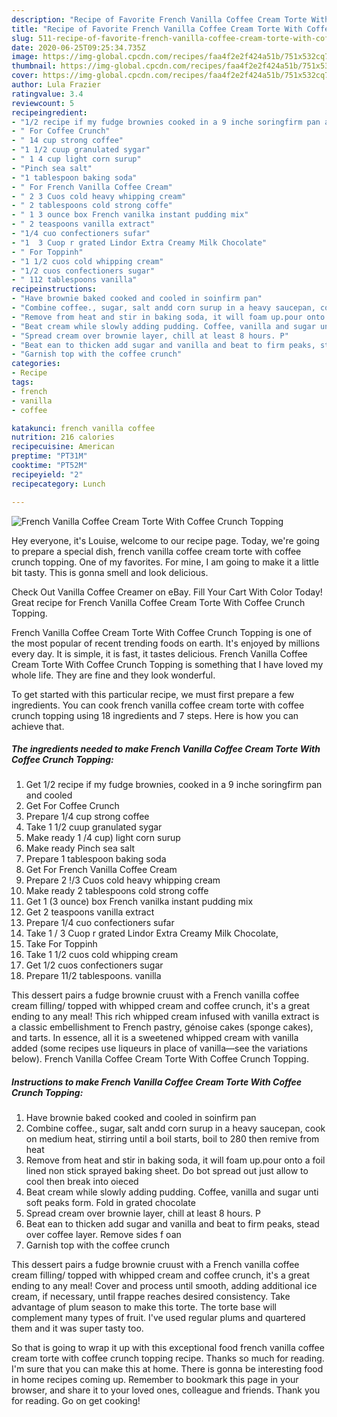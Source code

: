 ```yaml
---
description: "Recipe of Favorite French Vanilla Coffee Cream Torte With Coffee Crunch Topping"
title: "Recipe of Favorite French Vanilla Coffee Cream Torte With Coffee Crunch Topping"
slug: 511-recipe-of-favorite-french-vanilla-coffee-cream-torte-with-coffee-crunch-topping
date: 2020-06-25T09:25:34.735Z
image: https://img-global.cpcdn.com/recipes/faa4f2e2f424a51b/751x532cq70/french-vanilla-coffee-cream-torte-with-coffee-crunch-topping-recipe-main-photo.jpg
thumbnail: https://img-global.cpcdn.com/recipes/faa4f2e2f424a51b/751x532cq70/french-vanilla-coffee-cream-torte-with-coffee-crunch-topping-recipe-main-photo.jpg
cover: https://img-global.cpcdn.com/recipes/faa4f2e2f424a51b/751x532cq70/french-vanilla-coffee-cream-torte-with-coffee-crunch-topping-recipe-main-photo.jpg
author: Lula Frazier
ratingvalue: 3.4
reviewcount: 5
recipeingredient:
- "1/2 recipe if my fudge brownies cooked in a 9 inche soringfirm pan and cooled"
- " For Coffee Crunch"
- " 14 cup strong coffee"
- "1 1/2 cuup granulated sygar"
- " 1 4 cup light corn surup"
- "Pinch sea salt"
- "1 tablespoon baking soda"
- " For French Vanilla Coffee Cream"
- " 2 3 Cuos cold heavy whipping cream"
- " 2 tablespoons cold strong coffe"
- " 1 3 ounce box French vanilka instant pudding mix"
- " 2 teaspoons vanilla extract"
- "1/4 cuo confectioners sufar"
- "1  3 Cuop r grated Lindor Extra Creamy Milk Chocolate"
- " For Toppinh"
- "1 1/2 cuos cold whipping cream"
- "1/2 cuos confectioners sugar"
- " 112 tablespoons vanilla"
recipeinstructions:
- "Have brownie baked cooked and cooled in soinfirm pan"
- "Combine coffee., sugar, salt andd corn surup in a heavy saucepan, cook on medium heat, stirring until a boil starts, boil to 280 then remive from heat"
- "Remove from heat and stir in baking soda, it will foam up.pour onto a foil lined non stick sprayed baking sheet. Do bot spread out just allow to cool then break into oieced"
- "Beat cream while slowly adding pudding. Coffee, vanilla and sugar unti soft peaks form. Fold in grated chocolate"
- "Spread cream over brownie layer, chill at least 8 hours. P"
- "Beat ean to thicken add sugar and vanilla and beat to firm peaks, stead over coffee layer. Remove sides f oan"
- "Garnish top with the coffee crunch"
categories:
- Recipe
tags:
- french
- vanilla
- coffee

katakunci: french vanilla coffee 
nutrition: 216 calories
recipecuisine: American
preptime: "PT31M"
cooktime: "PT52M"
recipeyield: "2"
recipecategory: Lunch

---
```



![French Vanilla Coffee Cream Torte With Coffee Crunch Topping](https://img-global.cpcdn.com/recipes/faa4f2e2f424a51b/751x532cq70/french-vanilla-coffee-cream-torte-with-coffee-crunch-topping-recipe-main-photo.jpg)

Hey everyone, it's Louise, welcome to our recipe page. Today, we're going to prepare a special dish, french vanilla coffee cream torte with coffee crunch topping. One of my favorites. For mine, I am going to make it a little bit tasty. This is gonna smell and look delicious.

Check Out Vanilla Coffee Creamer on eBay. Fill Your Cart With Color Today! Great recipe for French Vanilla Coffee Cream Torte With Coffee Crunch Topping.

French Vanilla Coffee Cream Torte With Coffee Crunch Topping is one of the most popular of recent trending foods on earth. It's enjoyed by millions every day. It is simple, it is fast, it tastes delicious. French Vanilla Coffee Cream Torte With Coffee Crunch Topping is something that I have loved my whole life. They are fine and they look wonderful.


To get started with this particular recipe, we must first prepare a few ingredients. You can cook french vanilla coffee cream torte with coffee crunch topping using 18 ingredients and 7 steps. Here is how you can achieve that.

<!--inarticleads1-->

##### The ingredients needed to make French Vanilla Coffee Cream Torte With Coffee Crunch Topping:

1. Get 1/2 recipe if my fudge brownies, cooked in a 9 inche soringfirm pan and cooled
1. Get  For Coffee Crunch
1. Prepare  1/4 cup strong coffee
1. Take 1 1/2 cuup granulated sygar
1. Make ready  1 /4 cup) light corn surup
1. Make ready Pinch sea salt
1. Prepare 1 tablespoon baking soda
1. Get  For French Vanilla Coffee Cream
1. Prepare  2 !/3 Cuos cold heavy whipping cream
1. Make ready  2 tablespoons cold strong coffe
1. Get  1 (3 ounce) box French vanilka instant pudding mix
1. Get  2 teaspoons vanilla extract
1. Prepare 1/4 cuo confectioners sufar
1. Take 1 / 3 Cuop r grated Lindor Extra Creamy Milk Chocolate,
1. Take  For Toppinh
1. Take 1 1/2 cuos cold whipping cream
1. Get 1/2 cuos confectioners sugar
1. Prepare  11/2 tablespoons. vanilla


This dessert pairs a fudge brownie cruust with a French vanilla coffee cream filling/ topped with whipped cream and coffee crunch, it&#39;s a great ending to any meal! This rich whipped cream infused with vanilla extract is a classic embellishment to French pastry, génoise cakes (sponge cakes), and tarts. In essence, all it is a sweetened whipped cream with vanilla added (some recipes use liqueurs in place of vanilla—see the variations below). French Vanilla Coffee Cream Torte With Coffee Crunch Topping. 

<!--inarticleads2-->

##### Instructions to make French Vanilla Coffee Cream Torte With Coffee Crunch Topping:

1. Have brownie baked cooked and cooled in soinfirm pan
1. Combine coffee., sugar, salt andd corn surup in a heavy saucepan, cook on medium heat, stirring until a boil starts, boil to 280 then remive from heat
1. Remove from heat and stir in baking soda, it will foam up.pour onto a foil lined non stick sprayed baking sheet. Do bot spread out just allow to cool then break into oieced
1. Beat cream while slowly adding pudding. Coffee, vanilla and sugar unti soft peaks form. Fold in grated chocolate
1. Spread cream over brownie layer, chill at least 8 hours. P
1. Beat ean to thicken add sugar and vanilla and beat to firm peaks, stead over coffee layer. Remove sides f oan
1. Garnish top with the coffee crunch


This dessert pairs a fudge brownie cruust with a French vanilla coffee cream filling/ topped with whipped cream and coffee crunch, it&#39;s a great ending to any meal! Cover and process until smooth, adding additional ice cream, if necessary, until frappe reaches desired consistency. Take advantage of plum season to make this torte. The torte base will complement many types of fruit. I&#39;ve used regular plums and quartered them and it was super tasty too. 

So that is going to wrap it up with this exceptional food french vanilla coffee cream torte with coffee crunch topping recipe. Thanks so much for reading. I'm sure that you can make this at home. There is gonna be interesting food in home recipes coming up. Remember to bookmark this page in your browser, and share it to your loved ones, colleague and friends. Thank you for reading. Go on get cooking!
